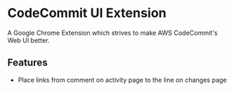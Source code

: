 # CodeCommit UI Extension

A Google Chrome Extension which strives to make AWS CodeCommit's Web UI better.

## Features

- Place links from comment on activity page to the line on changes page
